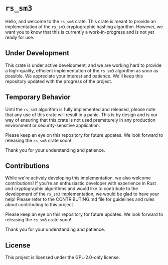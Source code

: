 # `rs_sm3`
Hello, and welcome to the `rs_sm3` crate. This crate is meant to provide an implementation of the `rs_sm3` cryptographic hashing algorithm. However, we want you to know that this is currently a work-in-progress and is not yet ready for use.

## Under Development
This crate is under active development, and we are working hard to provide a high-quality, efficient implementation of the `rs_sm3` algorithm as soon as possible. We appreciate your interest and patience. We'll keep this repository updated with the progress of the project.

## Temporary Behavior
Until the `rs_sm3` algorithm is fully implemented and released, please note that any use of this crate will result in a panic. This is by design and is our way of ensuring that this crate is not used prematurely in any production environment or security-sensitive application.

Please keep an eye on this repository for future updates. We look forward to releasing the `rs_sm3` crate soon!

Thank you for your understanding and patience.

## Contributions
While we're actively developing this implementation, we also welcome contributions! If you're an enthusiastic developer with experience in Rust and cryptographic algorithms and would like to contribute to the development of the `rs_sm3` implementation, we would be glad to have your help! Please refer to the CONTRIBUTING.md file for guidelines and rules about contributing to this project.

Please keep an eye on this repository for future updates. We look forward to releasing the `rs_sm3` crate soon!

Thank you for your understanding and patience.

## License
This project is licensed under the GPL-2.0-only license.
